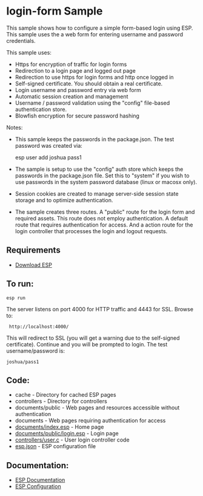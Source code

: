 login-form Sample
===

This sample shows how to configure a simple form-based login using ESP. 
This sample uses the a web form for entering username and password credentials.

This sample uses:

* Https for encryption of traffic for login forms
* Redirection to a login page and logged out page
* Redirection to use https for login forms and http once logged in
* Self-signed certificate. You should obtain a real certificate.
* Login username and password entry via web form
* Automatic session creation and management
* Username / password validation using the "config" file-based authentication store.
* Blowfish encryption for secure password hashing

Notes:
* This sample keeps the passwords in the package.json. The test password was created via:

    esp user add joshua pass1

* The sample is setup to use the "config" auth store which keeps the passwords in the package.json file.
    Set this to "system" if you wish to use passwords in the system password database (linux or macosx only).

* Session cookies are created to manage server-side session state storage and to optimize authentication.

* The sample creates three routes. A "public" route for the login form and required assets. This route
    does not employ authentication. A default route that requires authentication for access. And a
    action route for the login controller that processes the login and logout requests.

Requirements
---
* [Download ESP](https://embedthis.com/esp/download.html)

To run:
---
    esp run

The server listens on port 4000 for HTTP traffic and 4443 for SSL. Browse to: 
 
     http://localhost:4000/

This will redirect to SSL (you will get a warning due to the self-signed certificate).
Continue and you will be prompted to login. The test username/password is:

    joshua/pass1

Code:
---
* cache - Directory for cached ESP pages
* controllers - Directory for controllers
* documents/public - Web pages and resources accessible without authentication
* documents - Web pages requiring authentication for access
* [documents/index.esp](documents/index.esp) - Home page
* [documents/public/login.esp](documents/public/login.esp) - Login page
* [controllers/user.c](controllers/user.c) - User login controller code
* [esp.json](esp.json) - ESP configuration file

Documentation:
---

* [ESP Documentation](https://embedthis.com/esp/doc/index.html)
* [ESP Configuration](https://embedthis.com/esp/doc/users/config.html)
